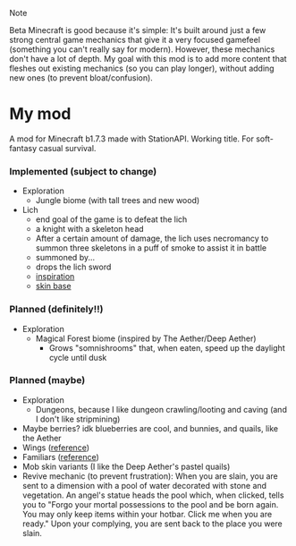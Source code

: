>[!NOTE]
>Beta Minecraft is good because it's simple: It's built around just a few strong central game mechanics that give it a
> very focused gamefeel (something you can't really say for modern). However, these mechanics don't have a lot of depth.
> My goal with this mod is to add more content that fleshes out existing mechanics (so you can play longer), without
> adding new ones (to prevent bloat/confusion).

# My mod

A mod for Minecraft b1.7.3 made with StationAPI. Working title. For soft-fantasy casual survival.

### Implemented (subject to change)

- Exploration
  - Jungle biome (with tall trees and new wood)
- Lich
  - end goal of the game is to defeat the lich
  - a knight with a skeleton head
  - After a certain amount of damage, the lich uses necromancy to summon three skeletons in a puff of smoke to assist it in battle
  - summoned by...
  - drops the lich sword
  - [inspiration](https://the-grimoire-of-gaia.fandom.com/wiki/Bone_Knight)
  - [skin base](https://namemc.com/skin/adcc6eab0088f51e)

### Planned (definitely!!)

- Exploration
  - Magical Forest biome (inspired by The Aether/Deep Aether)
    - Grows "somnishrooms" that, when eaten, speed up the daylight cycle until dusk

### Planned (maybe)

- Exploration
  - Dungeons, because I like dungeon crawling/looting and caving (and I don't like stripmining)
- Maybe berries? idk blueberries are cool, and bunnies, and quails, like the Aether
- Wings ([reference](https://www.curseforge.com/minecraft/mc-mods/simple-flight))
- Familiars ([reference](https://www.curseforge.com/minecraft/mc-mods/touhou-little-maid))
- Mob skin variants (I like the Deep Aether's pastel quails)
- Revive mechanic (to prevent frustration): When you are slain, you are sent to a dimension with a pool of water decorated with stone and vegetation. An angel's statue heads the pool which, when clicked, tells you to "Forgo your mortal possessions to the pool and be born again. You may only keep items within your hotbar. Click me when you are ready." Upon your complying, you are sent back to the place you were slain.
